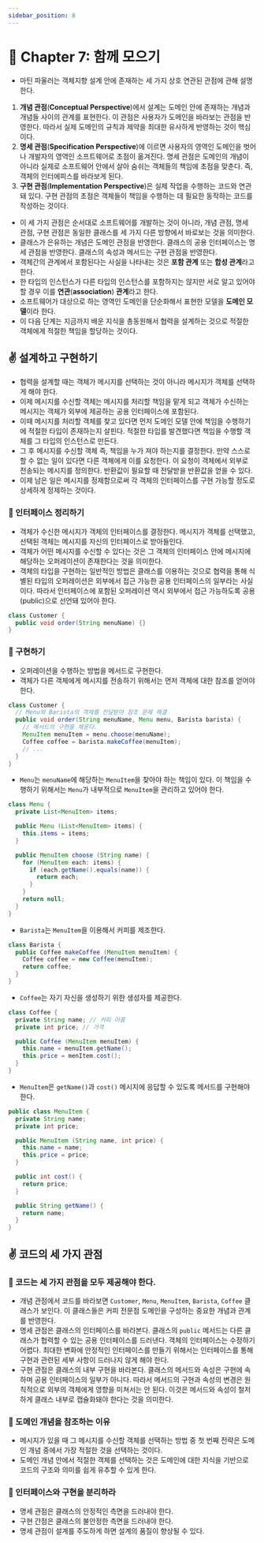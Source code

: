 ```yaml
---
sidebar_position: 8
---
```


# 🌈 Chapter 7: 함께 모으기

- 마틴 파울러는 객체지향 설계 안에 존재하는 세 가지 상호 연관된 관점에 관해 설명한다.
1. **개념 관점**(**Conceptual Perspective**)에서 설계는 도메인 안에 존재하는 개념과 개념들 사이의 관계를 표현한다. 이 관점은 사용자가 도메인을 바라보는 관점을 반영한다. 따라서 실제 도메인의 규칙과 제약을 최대한 유사하게 반영하는 것이 핵심이다.
2. **명세 관점**(**Specification Perspective**)에 이르면 사용자의 영역인 도메인을 벗어나 개발자의 영역인 소프트웨어로 초점이 옮겨진다. 명세 관점은 도메인의 개념이 아니라 실제로 소프트웨어 안에서 살아 숨쉬는 객체들의 책임에 초점을 맞춘다. 즉, 객체의 인터에피스를 바라보게 된다.
3. **구현 관점**(**Implementation Perspective**)은 실제 작업을 수행하는 코드와 연관돼 있다. 구현 관점의 초점은 객체들이 책임을 수행하는 데 필요한 동작하는 코드를 작성하는 것이다.

- 이 세 가지 관점은 순서대로 소프트웨어를 개발하는 것이 아니라, 개념 관점, 명세 관점, 구현 관점은 동일한 클래스를 세 가지 다른 방향에서 바로보는 것을 의미한다.
- 클래스가 은유하는 개념은 도메인 관점을 반영한다. 클래스의 공용 인터페이스는 명세 관점을 반영한다. 클래스의 속성과 메서드는 구현 관점을 반영한다.
- 객체간의 관계에서 포함된다는 사실을 나타내는 것은 **포함 관계** 또는 **합성 관계**라고 한다.
- 한 타입의 인스턴스가 다른 타입의 인스턴스를 포함하지는 않지만 서로 알고 있어야 할 경우 이를 **연관**(**association**) **관계**라고 한다.
- 소프트웨어가 대상으로 하는 영역인 도메인을 단순화해서 표현한 모델을 **도메인 모델**이라 한다.
- 이 다음 단계는 지금까지 배운 지식을 총동원해서 협력을 설계하는 것으로 적절한 객체에게 적절한 책임을 할당하는 것이다.

## ✌️ 설계하고 구현하기
- 협력을 설계할 때는 객체가 메시지를 선택하는 것이 아니라 메시지가 객체를 선택하게 해야 한다.
- 이제 메시지를 수신할 객체는 메시지를 처리할 책임을 맡게 되고 객체가 수신하는 메시지는 객체가 외부에 제공하는 공용 인터페이스에 포함된다.
- 이때 메시지를 처리할 객체를 찾고 있다면 먼저 도메인 모델 안에 책임을 수행하기에 적절한 타입이 존재하는지 살핀다. 적절한 타입를 발견했다면 책임을 수행할 객체를 그 타입의 인스턴스로 만든다.
- 그 후 메시지를 수신할 객체 즉, 책임을 누가 져야 하는지를 결정한다. 만약 스스로 할 수 없는 일이 있다면 다른 객체에게 이를 요청한다. 이 요청이 객체에서 외부로 전송되는 메시지를 정의한다. 반환값이 필요할 때 전달받을 반환값을 얻을 수 있다.
- 이제 남은 일은 메시지를 정제함으로써 각 객체의 인터페이스를 구현 가능할 정도로 상세하게 정제하는 것이다.

### 🎈 인터페이스 정리하기
- 객체가 수신한 메시지가 객체의 인터페이스를 결정한다. 메시지가 객체를 선택했고, 선택된 객체는 메시지를 자신의 인터페이스로 받아들인다.
- 객체가 어떤 메시지를 수신할 수 있다는 것은 그 객체의 인터페이스 안에 메시지에 해당하는 오퍼레이션이 존재한다는 것을 의미한다.
- 객체의 타입을 구현하는 일반적인 방법은 클래스를 이용하는 것으로 협력을 통해 식별된 타입의 오퍼레이션은 외부에서 접근 가능한 공용 인터페이스의 일부라는 사실이다. 따라서 인터페이스에 포함된 오퍼레이션 역시 외부에서 접근 가능하도록 공용(public)으로 선언돼 있어야 한다.

```java
class Customer {
  public void order(String menuName) {}
}
```

### 🎈 구현하기
- 오퍼레이션을 수행하는 방법을 메서드로 구현한다.
- 객체가 다른 객체에게 메시지를 전송하기 위해서는 먼저 객체에 대한 참조를 얻어야 한다.

```java
class Customer {
  // Menu와 Barista의 객체를 전달받아 참조 문제 해결
  public void order(String menuName, Menu menu, Barista barista) {
    // 메서드의 구현을 채운다.
    MenuItem menuItem = menu.choose(menuName);
    Coffee coffee = barista.makeCoffee(menuItem);
    // ...
  }
}
```

- `Menu`는 `menuName`에 해당하는 `MenuItem`을 찾아야 하는 책임이 있다. 이 책임을 수행하기 위해서는 `Menu`가 내부적으로 `MenuItem`을 관리하고 있어야 한다.

```java
class Menu {
  private List<MenuItem> items;

  public Menu (List<MenuItem> items) {
    this.items = items;
  }

  public MenuItem choose (String name) {
    for (MenuItem each: items) {
      if (each.getName().equals(name)) {
        return each;
      }
    }
    return null;
  }
}
```

- `Barista`는 `MenuItem`을 이용해서 커피를 제조한다.

```java
class Barista {
  public Coffee makeCoffee (MenuItem menuItem) {
    Coffee coffee = new Coffee(menuItem);
    return coffee;
  }
}
```

- `Coffee`는 자기 자신을 생성하기 위한 생성자를 제공한다.

```java
class Coffee {
  private String name; // 커피 이름
  private int price; // 가격

  public Coffee (MenuItem menuItem) {
    this.name = menuItem.getName();
    this.price = menItem.cost();
  }
}
```

- `MenuItem`은 `getName()`과 `cost()` 메시지에 응답할 수 있도록 메서드를 구현해야 한다.

```java
public class MenuItem {
  private String name;
  private int price;

  public MenuItem (String name, int price) {
    this.name = name;
    this.price = price;
  }

  public int cost() {
    return price;
  }

  public String getName() {
    return name;
  }
}
```

## ✌️ 코드의 세 가지 관점

### 🎈 코드는 세 가지 관점을 모두 제공해야 한다.
- 개념 관점에서 코드를 바라보면 `Customer`, `Menu`, `MenuItem`, `Barista`, `Coffee` 클래스가 보인다. 이 클래스들은 커피 전문점 도메인을 구성하는 중요한 개념과 관계를 반영한다.
- 명세 관점은 클래스의 인터페이스를 바라본다. 클래스의 `public` 메서드는 다른 클래스가 협력할 수 있는 공용 인터페이스를 드러낸다. 객체의 인터페이스는 수정하기 어렵다. 최대한 변화에 안정적인 인터페이스를 만들기 위해서는 인터페이스를 통해 구현과 관련된 세부 사항이 드러나지 않게 해야 한다.
- 구현 관점은 클래스의 내부 구현을 바라본다. 클래스의 메서드와 속성은 구현에 속하며 공용 인터페이스의 일부가 아니다. 따라서 메서드의 구현과 속성의 변경은 원칙적으로 외부의 객체에게 영향을 미쳐서는 안 된다. 이것은 메서드와 속성이 철저하게 클래스 내부로 캡슐화돼야 한다는 것을 의미한다.

### 🎈 도메인 개념을 참조하는 이유
- 메시지가 있을 때 그 메시지를 수신할 객체를 선택하는 방법 중 첫 번째 전략은 도메인 개념 중에서 가장 적절한 것을 선택하는 것이다.
- 도메인 개념 안에서 적절한 객체를 선택하는 것은 도메인에 대한 지식을 기반으로 코드의 구조와 의미를 쉽게 유추할 수 있게 한다.

### 🎈 인터페이스와 구현을 분리하라
- 명세 관점은 클래스의 안정적인 측면을 드러내야 한다.
- 구현 간점은 클래스의 불안정한 측면을 드러내야 한다.
- 명세 관점이 설계를 주도하게 하면 설계의 품질이 향상될 수 있다.
